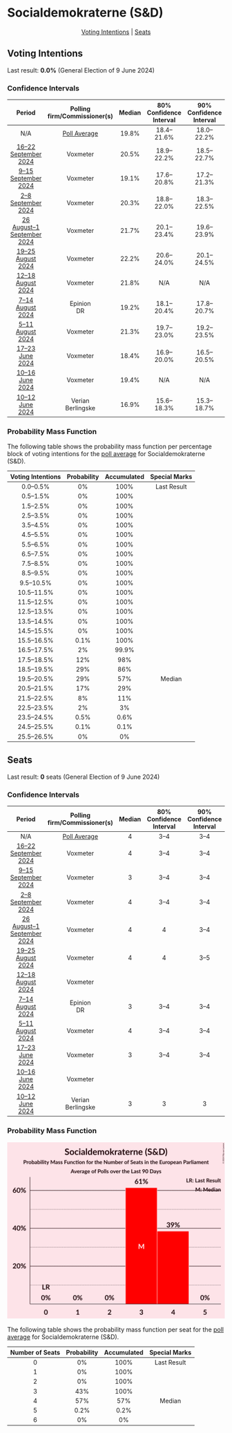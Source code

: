 # Socialdemokraterne (S&D)

<p align="center"><a href="#voting-intentions">Voting Intentions</a> | <a href="#seats">Seats</a></p>

## Voting Intentions

Last result: **0.0%** (General Election of 9 June 2024)

### Confidence Intervals

| Period     | Polling firm/Commissioner(s) | Median | 80% Confidence Interval | 90% Confidence Interval | 95% Confidence Interval | 99% Confidence Interval |
|:----------:|:----------------:|:-----------:|:-----------------------:|:-----------------------:|:-----------------------:|:-----------------------:|
| N/A | [Poll Average](average.html) | 19.8% | 18.4–21.6% | 18.0–22.2% | 17.7–22.7% | 17.1–23.6% |
| [16–22 September 2024](2024-09-22-Voxmeter.html) | Voxmeter | 20.5% | 18.9–22.2% | 18.5–22.7% | 18.1–23.1% | 17.4–23.9% |
| [9–15 September 2024](2024-09-15-Voxmeter.html) | Voxmeter | 19.1% | 17.6–20.8% | 17.2–21.3% | 16.8–21.7% | 16.1–22.5% |
| [2–8 September 2024](2024-09-08-Voxmeter.html) | Voxmeter | 20.3% | 18.8–22.0% | 18.3–22.5% | 17.9–22.9% | 17.2–23.7% |
| [26 August–1 September 2024](2024-09-01-Voxmeter.html) | Voxmeter | 21.7% | 20.1–23.4% | 19.6–23.9% | 19.3–24.4% | 18.5–25.2% |
| [19–25 August 2024](2024-08-25-Voxmeter.html) | Voxmeter | 22.2% | 20.6–24.0% | 20.1–24.5% | 19.7–24.9% | 19.0–25.7% |
| [12–18 August 2024](2024-08-18-Voxmeter.html) | Voxmeter | 21.8% | N/A | N/A | N/A | N/A |
| [7–14 August 2024](2024-08-14-Epinion.html) | Epinion <br> DR | 19.2% | 18.1–20.4% | 17.8–20.7% | 17.5–21.0% | 17.0–21.6% |
| [5–11 August 2024](2024-08-11-Voxmeter.html) | Voxmeter | 21.3% | 19.7–23.0% | 19.2–23.5% | 18.9–23.9% | 18.1–24.8% |
| [17–23 June 2024](2024-06-23-Voxmeter.html) | Voxmeter | 18.4% | 16.9–20.0% | 16.5–20.5% | 16.1–20.9% | 15.4–21.7% |
| [10–16 June 2024](2024-06-16-Voxmeter.html) | Voxmeter | 19.4% | N/A | N/A | N/A | N/A |
| [10–12 June 2024](2024-06-12-Verian.html) | Verian <br> Berlingske | 16.9% | 15.6–18.3% | 15.3–18.7% | 15.0–19.1% | 14.4–19.8% |

### Probability Mass Function

The following table shows the probability mass function per percentage block of voting intentions for the [poll average](average.html) for Socialdemokraterne (S&D).

| Voting Intentions | Probability | Accumulated | Special Marks |
|:-----------------:|:-----------:|:-----------:|:-------------:|
| 0.0–0.5% | 0% | 100% | Last Result |
| 0.5–1.5% | 0% | 100% |  |
| 1.5–2.5% | 0% | 100% |  |
| 2.5–3.5% | 0% | 100% |  |
| 3.5–4.5% | 0% | 100% |  |
| 4.5–5.5% | 0% | 100% |  |
| 5.5–6.5% | 0% | 100% |  |
| 6.5–7.5% | 0% | 100% |  |
| 7.5–8.5% | 0% | 100% |  |
| 8.5–9.5% | 0% | 100% |  |
| 9.5–10.5% | 0% | 100% |  |
| 10.5–11.5% | 0% | 100% |  |
| 11.5–12.5% | 0% | 100% |  |
| 12.5–13.5% | 0% | 100% |  |
| 13.5–14.5% | 0% | 100% |  |
| 14.5–15.5% | 0% | 100% |  |
| 15.5–16.5% | 0.1% | 100% |  |
| 16.5–17.5% | 2% | 99.9% |  |
| 17.5–18.5% | 12% | 98% |  |
| 18.5–19.5% | 29% | 86% |  |
| 19.5–20.5% | 29% | 57% | Median |
| 20.5–21.5% | 17% | 29% |  |
| 21.5–22.5% | 8% | 11% |  |
| 22.5–23.5% | 2% | 3% |  |
| 23.5–24.5% | 0.5% | 0.6% |  |
| 24.5–25.5% | 0.1% | 0.1% |  |
| 25.5–26.5% | 0% | 0% |  |


## Seats

Last result: **0** seats (General Election of 9 June 2024)

### Confidence Intervals

| Period     | Polling firm/Commissioner(s) | Median | 80% Confidence Interval | 90% Confidence Interval | 95% Confidence Interval | 99% Confidence Interval |
|:----------:|:----------------:|:------:|:-----------------------:|:-----------------------:|:-----------------------:|:-----------------------:|
| N/A | [Poll Average](average.html) | 4 | 3–4 | 3–4 | 3–4 | 3–4 |
| [16–22 September 2024](2024-09-22-Voxmeter.html) | Voxmeter | 4 | 3–4 | 3–4 | 3–4 | 3–4 |
| [9–15 September 2024](2024-09-15-Voxmeter.html) | Voxmeter | 3 | 3–4 | 3–4 | 3–4 | 3–4 |
| [2–8 September 2024](2024-09-08-Voxmeter.html) | Voxmeter | 4 | 3–4 | 3–4 | 3–4 | 3–4 |
| [26 August–1 September 2024](2024-09-01-Voxmeter.html) | Voxmeter | 4 | 4 | 3–4 | 3–4 | 3–5 |
| [19–25 August 2024](2024-08-25-Voxmeter.html) | Voxmeter | 4 | 4 | 3–5 | 3–5 | 3–5 |
| [12–18 August 2024](2024-08-18-Voxmeter.html) | Voxmeter |  |  |  |  |  |
| [7–14 August 2024](2024-08-14-Epinion.html) | Epinion <br> DR | 3 | 3–4 | 3–4 | 3–4 | 3–4 |
| [5–11 August 2024](2024-08-11-Voxmeter.html) | Voxmeter | 4 | 3–4 | 3–4 | 3–4 | 3–5 |
| [17–23 June 2024](2024-06-23-Voxmeter.html) | Voxmeter | 3 | 3–4 | 3–4 | 3–4 | 3–4 |
| [10–16 June 2024](2024-06-16-Voxmeter.html) | Voxmeter |  |  |  |  |  |
| [10–12 June 2024](2024-06-12-Verian.html) | Verian <br> Berlingske | 3 | 3 | 3 | 3 | 2–4 |

### Probability Mass Function

![Graph with seats probability mass function not yet produced](average-seats-pmf-socialdemokraternesd.png "Seats Probability Mass Function")

The following table shows the probability mass function per seat for the [poll average](average.html) for Socialdemokraterne (S&D).

| Number of Seats | Probability | Accumulated | Special Marks |
|:---------------:|:-----------:|:-----------:|:-------------:|
| 0 | 0% | 100% | Last Result |
| 1 | 0% | 100% |  |
| 2 | 0% | 100% |  |
| 3 | 43% | 100% |  |
| 4 | 57% | 57% | Median |
| 5 | 0.2% | 0.2% |  |
| 6 | 0% | 0% |  |


